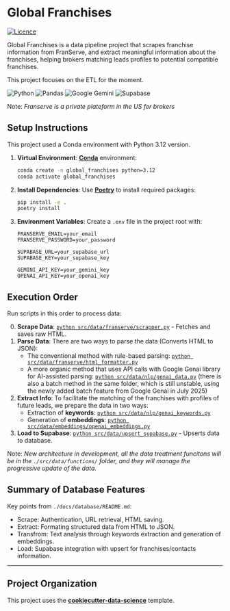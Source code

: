 # Global Franchises

[![Licence](https://img.shields.io/github/license/Ileriayo/markdown-badges?style=for-the-badge)](./LICENSE)

Global Franchises is a data pipeline project that scrapes franchise information from FranServe, and extract meaningful information about the franchises, helping brokers matching leads profiles to potential compatible franchises.

This project focuses on the ETL for the moment.

![Python](https://img.shields.io/badge/python-3670A0?style=for-the-badge&logo=python&logoColor=ffdd54) ![Pandas](https://img.shields.io/badge/pandas-%23150458.svg?style=for-the-badge&logo=pandas&logoColor=white) ![Google Gemini](https://img.shields.io/badge/google%20gemini-8E75B2?style=for-the-badge&logo=google%20gemini&logoColor=white) ![Supabase](https://img.shields.io/badge/Supabase-3ECF8E?style=for-the-badge&logo=supabase&logoColor=white)

Note: _Franserve is a private plateform in the US for brokers_

## Setup Instructions

This project used a Conda environment with Python 3.12 version.

1. **Virtual Environment**: **[Conda](https://www.anaconda.com/docs/getting-started/miniconda/install#quickstart-install-instructions)** environment:

   ```bash
   conda create -n global_franchises python=3.12
   conda activate global_franchises
   ```

2. **Install Dependencies**: Use **[Poetry](https://python-poetry.org/docs/)** to install required packages:

   ```bash
   pip install -e .
   poetry install
   ```

3. **Environment Variables**: Create a `.env` file in the project root with:

   ```text
   FRANSERVE_EMAIL=your_email
   FRANSERVE_PASSWORD=your_password

   SUPABASE_URL=your_supabase_url
   SUPABASE_KEY=your_supabase_key

   GEMINI_API_KEY=your_gemini_key
   OPENAI_API_KEY=your_openai_key
   ```

## Execution Order

Run scripts in this order to process data:

0. **Scrape Data**: [`python src/data/franserve/scrapper.py`](./src/data/franserve/scrapper.py) - Fetches and saves raw HTML.
1. **Parse Data**: There are two ways to parse the data (Converts HTML to JSON):
   - The conventional method with rule-based parsing: [`python src/data/franserve/html_formatter.py`](./src/data/franserve/html_formatter.py)
   - A more organic method that uses API calls with Google Genai library for AI-assisted parsing: [`python src/data/nlp/genai_data.py`](./src/data/nlp/genai_data.py) (there is also a batch method in the same folder, which is still unstable, using the newly added batch feature from Google Genai in July 2025)
2. **Extract Info**: To facilitate the matching of the franchises with profiles of future leads, we prepare the data in two ways:
   - Extraction of **keywords**: [`python src/data/nlp/genai_keywords.py`](./src/data/nlp/genai_data.py)
   - Generation of **embeddings**: [`python src/data/embeddings/openai_embeddings.py`](./src/data/embeddings/openai_embeddings.py)
3. **Load to Supabase**: [`python src/data/upsert_supabase.py`](./src/data/upsert_supabase.py) - Upserts data to database.

Note: _New architecture in development, all the data treatment funcitons will be in the `./src/data/functions/` folder, and they will manage the progressive update of the data._

## Summary of Database Features

Key points from `./docs/database/README.md`:

- Scrape: Authentication, URL retrieval, HTML saving.
- Extract: Formating structured data from HTML to JSON.
- Transfrom: Text analysis through keywords extraction and generation of embeddings.
- Load: Supabase integration with upsert for franchises/contacts information.

---

## Project Organization

This project uses the **[cookiecutter-data-science](https://cookiecutter-data-science.drivendata.org/)** template.
